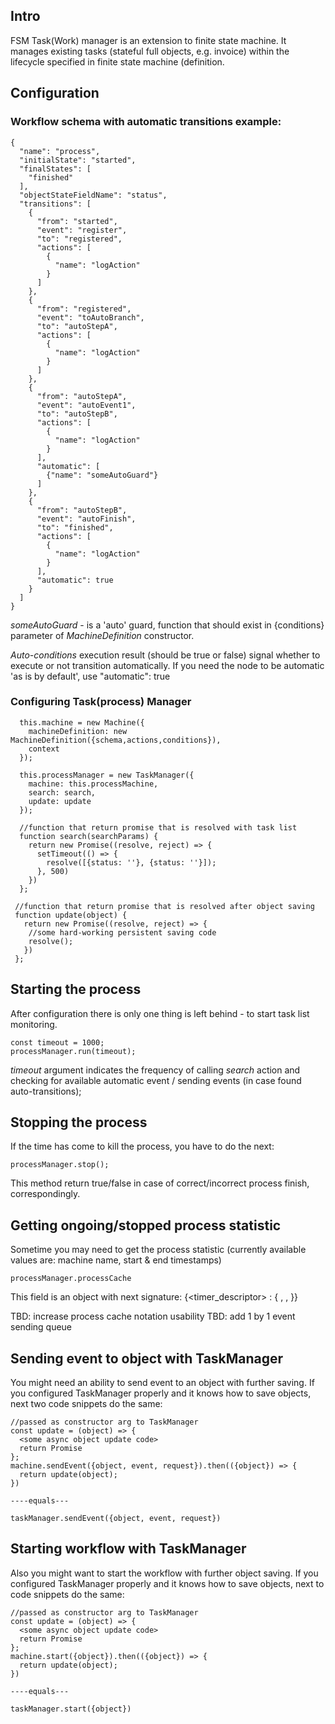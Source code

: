 ## Intro
FSM Task(Work) manager is an extension to finite state machine. It manages
existing tasks (stateful full objects, e.g. invoice) within the lifecycle
specified in finite state machine (definition.

## Configuration
### Workflow schema with automatic transitions example:
```
{
  "name": "process",
  "initialState": "started",
  "finalStates": [
    "finished"
  ],
  "objectStateFieldName": "status",
  "transitions": [
    {
      "from": "started",
      "event": "register",
      "to": "registered",
      "actions": [
        {
          "name": "logAction"
        }
      ]
    },
    {
      "from": "registered",
      "event": "toAutoBranch",
      "to": "autoStepA",
      "actions": [
        {
          "name": "logAction"
        }
      ]
    },
    {
      "from": "autoStepA",
      "event": "autoEvent1",
      "to": "autoStepB",
      "actions": [
        {
          "name": "logAction"
        }
      ],
      "automatic": [
        {"name": "someAutoGuard"}
      ]
    },
    {
      "from": "autoStepB",
      "event": "autoFinish",
      "to": "finished",
      "actions": [
        {
          "name": "logAction"
        }
      ],
      "automatic": true
    }
  ]
}

```

_someAutoGuard_ - is a 'auto' guard, function that should exist in {conditions} parameter of _MachineDefinition_
constructor.

_Auto-conditions_ execution result (should be true or false) signal whether to execute or not transition automatically.
If you need the node to be automatic 'as is by default', use "automatic": true

### Configuring Task(process) Manager
```
  this.machine = new Machine({
    machineDefinition: new MachineDefinition({schema,actions,conditions}),
    context
  });

  this.processManager = new TaskManager({
    machine: this.processMachine,
    search: search,
    update: update
  });

  //function that return promise that is resolved with task list
  function search(searchParams) {
    return new Promise((resolve, reject) => {
      setTimeout(() => {
        resolve([{status: ''}, {status: ''}]);
      }, 500)
    })
  };

 //function that return promise that is resolved after object saving
 function update(object) {
   return new Promise((resolve, reject) => {
    //some hard-working persistent saving code
    resolve();
   })
 };
```

## Starting the process
After configuration there is only one thing is left behind - to start task list monitoring.
```
const timeout = 1000;
processManager.run(timeout);
```

_timeout_ argument indicates the frequency of calling _search_ action and checking for
available automatic event / sending events (in case found auto-transitions);

## Stopping the process
If the time has come to kill the process, you have to do the next:
```
processManager.stop();
```
This method return true/false in case of correct/incorrect process finish, correspondingly.

## Getting ongoing/stopped process statistic
Sometime you may need to get the process statistic (currently available values are: machine name,
start & end timestamps)

```
processManager.processCache
```

This field is an object with next signature:
{<timer_descriptor> : {
  <name>,
  <started>,
  <finished>
}}

TBD: increase process cache notation usability
TBD: add 1 by 1 event sending queue

## Sending event to object with TaskManager
You might need an ability to send event to an object with further saving.
If you configured TaskManager properly and it knows how to save objects, next two code snippets do the same:
```
//passed as constructor arg to TaskManager
const update = (object) => {
  <some async object update code>
  return Promise
};
machine.sendEvent({object, event, request}).then(({object}) => {
  return update(object);
})

----equals---

taskManager.sendEvent({object, event, request})
```

## Starting workflow with TaskManager
Also you might want to start the workflow with further object saving.
If you configured TaskManager properly and it knows how to save objects, next to code snippets do the same:
```
//passed as constructor arg to TaskManager
const update = (object) => {
  <some async object update code>
  return Promise
};
machine.start({object}).then(({object}) => {
  return update(object);
})

----equals---

taskManager.start({object})
```
